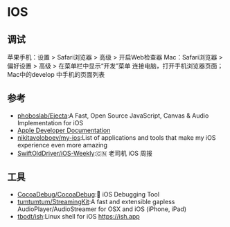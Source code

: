 # IOS

## 调试

苹果手机：设置 > Safari浏览器 > 高级 > 开启Web检查器
Mac：Safari浏览器 > 偏好设置 > 高级 > 在菜单栏中显示“开发”菜单
连接电脑，打开手机浏览器页面；Mac中的develop 中手机的页面列表

## 参考

* [phoboslab/Ejecta](https://github.com/phoboslab/Ejecta):A Fast, Open Source JavaScript, Canvas & Audio Implementation for iOS
* [Apple Developer Documentation](https://developer.apple.com/documentation)
* [nikitavoloboev/my-ios](https://github.com/nikitavoloboev/my-ios):List of applications and tools that make my iOS experience even more amazing
* [SwiftOldDriver/iOS-Weekly](https://github.com/SwiftOldDriver/iOS-Weekly):🇨🇳 老司机 iOS 周报

## 工具

* [CocoaDebug/CocoaDebug](https://github.com/CocoaDebug/CocoaDebug):🚀 iOS Debugging Tool
* [tumtumtum/StreamingKit](https://github.com/tumtumtum/StreamingKit):A fast and extensible gapless AudioPlayer/AudioStreamer for OSX and iOS (iPhone, iPad)
* [tbodt/ish](https://github.com/tbodt/ish):Linux shell for iOS https://ish.app
